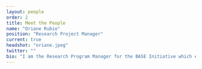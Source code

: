 ```yaml
---
layout: people
order: 2
title: Meet the People
name: "Oriane Rubio"
position: "Research Project Manager"
current: true
headshot: "oriane.jpeg"
twitter: ""
bio: "I am the Research Program Manager for the BASE Initiative which entails supporting research projects and collaborations, securing grant funding, and developing scientific and professional development programming. I received a Ph.D. in Bioengineering from UC San Francisco/UC Berkeley where I studied cardiovascular tissue engineering and hold a B.S.E. in Biomedical Engineering from Duke University. Outside of work, I enjoy traveling, testing out new recipes in the kitchen, and exploring the outdoors with my two dogs."
---
```

